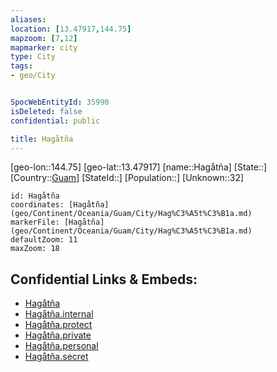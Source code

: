 ```yaml
---
aliases: 
location: [13.47917,144.75]
mapzoom: [7,12] 
mapmarker: city 
type: City
tags:
- geo/City


SpocWebEntityId: 35990
isDeleted: false
confidential: public

title: Hagåtña
---
```

[geo-lon::144.75]
[geo-lat::13.47917]
[name::Hagåtña]
[State::]
[Country::[Guam](geo/Continent/Oceania/Guam.md)]
[StateId::]
[Population::]
[Unknown::32]


```leaflet
id: Hagåtña
coordinates: [Hagåtña](geo/Continent/Oceania/Guam/City/Hag%C3%A5t%C3%B1a.md)
markerFile: [Hagåtña](geo/Continent/Oceania/Guam/City/Hag%C3%A5t%C3%B1a.md)
defaultZoom: 11 
maxZoom: 18
```


## Confidential Links & Embeds: 
- [Hagåtña](../../../../../../_public/geo/Continent/Oceania/Guam/City/Hag%C3%A5t%C3%B1a.md) 
- [Hagåtña.internal](../../../../../../_internal/geo/Continent/Oceania/Guam/City/Hag%C3%A5t%C3%B1a.internal.md) 
- [Hagåtña.protect](../../../../../../_protect/geo/Continent/Oceania/Guam/City/Hag%C3%A5t%C3%B1a.protect.md) 
- [Hagåtña.private](../../../../../../_private/geo/Continent/Oceania/Guam/City/Hag%C3%A5t%C3%B1a.private.md) 
- [Hagåtña.personal](../../../../../../_personal/geo/Continent/Oceania/Guam/City/Hag%C3%A5t%C3%B1a.personal.md) 
- [Hagåtña.secret](../../../../../../_secret/geo/Continent/Oceania/Guam/City/Hag%C3%A5t%C3%B1a.secret.md) 
